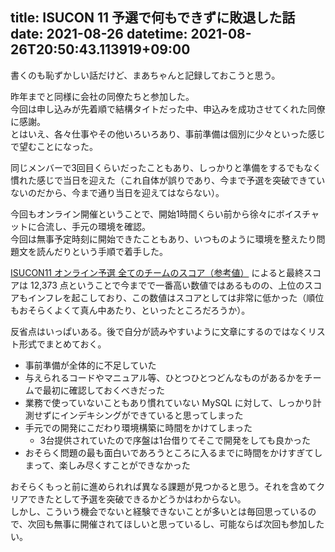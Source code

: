 title: ISUCON 11 予選で何もできずに敗退した話
date: 2021-08-26
datetime: 2021-08-26T20:50:43.113919+09:00
---

書くのも恥ずかしい話だけど、まあちゃんと記録しておこうと思う。

昨年までと同様に会社の同僚たちと参加した。  
今回は申し込みが先着順で結構タイトだった中、申込みを成功させてくれた同僚に感謝。  
とはいえ、各々仕事やその他いろいろあり、事前準備は個別に少々といった感じで望むことになった。

同じメンバーで3回目くらいだったこともあり、しっかりと準備をするでもなく慣れた感じで当日を迎えた（これ自体が誤りであり、今まで予選を突破できていないのだから、今まで通り当日を迎えてはならない）。

今回もオンライン開催ということで、開始1時間くらい前から徐々にボイスチャットに合流し、手元の環境を確認。  
今回は無事予定時刻に開始できたこともあり、いつものように環境を整えたり問題文を読んだりという手順で着手した。

[ISUCON11 オンライン予選 全てのチームのスコア（参考値）](https://isucon.net/archives/56021246.html) によると最終スコアは 12,373 点ということで今までで一番高い数値ではあるものの、上位のスコアもインフレを起こしており、この数値はスコアとしては非常に低かった（順位もおそらくよくて真ん中あたり、といったところだろうか）。

反省点はいっぱいある。後で自分が読みやすいように文章にするのではなくリスト形式でまとめておく。

- 事前準備が全体的に不足していた
- 与えられるコードやマニュアル等、ひとつひとつどんなものがあるかをチームで最初に確認しておくべきだった
- 業務で使っていないこともあり慣れていない MySQL に対して、しっかり計測せずにインデキシングができていると思ってしまった
- 手元での開発にこだわり環境構築に時間をかけてしまった
    - 3台提供されていたので序盤は1台借りてそこで開発をしても良かった
- おそらく問題の最も面白いであろうところに入るまでに時間をかけすぎてしまって、楽しみ尽くすことができなかった

おそらくもっと前に進められれば異なる課題が見つかると思う。それを含めてクリアできたとして予選を突破できるかどうかはわからない。  
しかし、こういう機会でないと経験できないことが多いとは毎回思っているので、次回も無事に開催されてほしいと思っているし、可能ならば次回も参加したい。